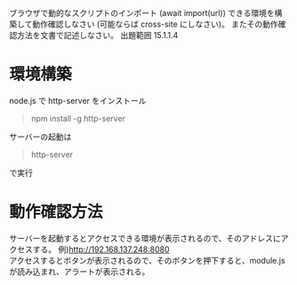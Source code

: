 ブラウザで動的なスクリプトのインポート (await import(url))
できる環境を構築して動作確認しなさい (可能ならば cross-site にしなさい)。
またその動作確認方法を文書で記述しなさい。
出題範囲 15.1.1.4

# 環境構築

node.js で http-server をインストール

> npm install -g http-server

サーバーの起動は

> http-server

で実行

# 動作確認方法

サーバーを起動するとアクセスできる環境が表示されるので、そのアドレスにアクセスする。
例)http://192.168.137.248:8080  
アクセスするとボタンが表示されるので、そのボタンを押下すると、module.js が読み込まれ、アラートが表示される。
